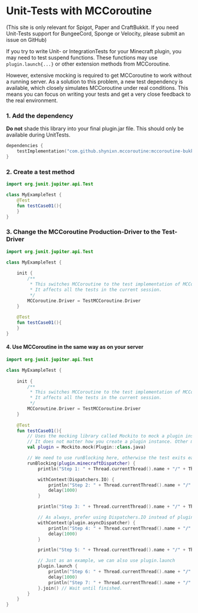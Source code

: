 # Unit-Tests with MCCoroutine

(This site is only relevant for Spigot, Paper and CraftBukkit. If you need Unit-Tests support for BungeeCord, Sponge or
Velocity, please submit an issue on GitHub)

If you try to write Unit- or IntegrationTests for your Minecraft plugin, you may need to test suspend functions. These
functions
may use ``plugin.launch{...}`` or other extension methods from MCCoroutine.

However, extensive mocking is required to get MCCoroutine to work without a running server. As a solution to this
problem, a new test dependency is available, which
closely simulates MCCoroutine under real conditions. This means you can focus on writing your tests and get a very close
feedback to the real environment.

### 1. Add the dependency

**Do not** shade this library into your final plugin.jar file. This should only be available during UnitTests.

```kotlin
dependencies {
    testImplementation("com.github.shynixn.mccoroutine:mccoroutine-bukkit-test:2.13.0")
}
```

### 2. Create a test method

```kotlin
import org.junit.jupiter.api.Test

class MyExampleTest {
    @Test
    fun testCase01(){
    }
}
```

### 3. Change the MCCoroutine Production-Driver to the Test-Driver


```kotlin
import org.junit.jupiter.api.Test

class MyExampleTest {
    
    init {
        /**
         * This switches MCCoroutine to the test implementation of MCCoroutine.
         * It affects all the tests in the current session.
         */
        MCCoroutine.Driver = TestMCCoroutine.Driver
    }
    
    @Test
    fun testCase01(){
    }
}
```

#### 4. Use MCCoroutine in the same way as on your server

```kotlin
import org.junit.jupiter.api.Test

class MyExampleTest {
    
    init {
        /**
         * This switches MCCoroutine to the test implementation of MCCoroutine.
         * It affects all the tests in the current session.
         */
        MCCoroutine.Driver = TestMCCoroutine.Driver
    }
    
    @Test
    fun testCase01(){
        // Uses the mocking library called Mockito to mock a plugin instance.
        // It does not matter how you create a plugin instance. Other mocking libraries work as well.
        val plugin = Mockito.mock(Plugin::class.java)

        // We need to use runBlocking here, otherwise the test exits early
        runBlocking(plugin.minecraftDispatcher) {
            println("Step 1: " + Thread.currentThread().name + "/" + Thread.currentThread().id)

            withContext(Dispatchers.IO) {
                println("Step 2: " + Thread.currentThread().name + "/" + Thread.currentThread().id)
                delay(1000)
            }

            println("Step 3: " + Thread.currentThread().name + "/" + Thread.currentThread().id)

            // As always, prefer using Dispatchers.IO instead of plugin.asyncDispatcher.
            withContext(plugin.asyncDispatcher) {
                println("Step 4: " + Thread.currentThread().name + "/" + Thread.currentThread().id)
                delay(1000)
            }

            println("Step 5: " + Thread.currentThread().name + "/" + Thread.currentThread().id)

            // Just as an example, we can also use plugin.launch
            plugin.launch {
                println("Step 6: " + Thread.currentThread().name + "/" + Thread.currentThread().id)
                delay(1000)
                println("Step 7: " + Thread.currentThread().name + "/" + Thread.currentThread().id)
            }.join() // Wait until finished.
        }
    }
}
```

    







